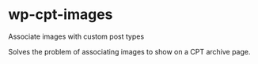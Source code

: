# wp-cpt-images
Associate images with custom post types

Solves the problem of associating images to show on a CPT archive page.